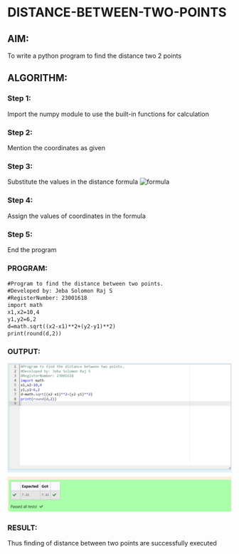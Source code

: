 # DISTANCE-BETWEEN-TWO-POINTS

## AIM:

To write a python program to find the distance two 2 points

## ALGORITHM:

### Step 1:

Import the numpy module to use the built-in functions for calculation

### Step 2:

Mention the coordinates as given

### Step 3:

Substitute the values in the distance formula ![formula](/formula.jpg)

### Step 4:

Assign the values of coordinates in the formula

### Step 5:

End the program

### PROGRAM:

```
#Program to find the distance between two points.
#Developed by: Jeba Solomon Raj S
#RegisterNumber: 23001618
import math
x1,x2=10,4
y1,y2=6,2
d=math.sqrt((x2-x1)**2+(y2-y1)**2)
print(round(d,2))
```

### OUTPUT:

![output](/outputdist.png)

### RESULT:

Thus finding of distance between two points are successfully executed
